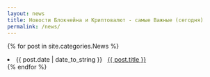 ```yaml
---
layout: news
title: Новости Блокчейна и Криптовалют - самые Важные (сегодня)
permalink: /news/
---
```



{% for post in site.categories.News %}
 <li><span>{{ post.date | date_to_string }}</span> &nbsp; <a href="{{ post.url }}">{{ post.title }}</a></li>
{% endfor %}

